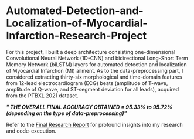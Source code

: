 # Automated-Detection-and-Localization-of-Myocardial-Infarction-Research-Project


For this project, I built a deep architecture consisting one-dimensional Convolutional Neural Network (1D-CNN) and bidirectional Long-Short Term Memory Network (biLSTM) layers for automated detection and localization of Myocardial Infarction (MI) ailment. As to the data-preprocessing part, I considered extracting thirty-six morphological and time-domain features from 12-lead electrocardiogram (ECG) beats (amplitude of T-wave, amplitude of Q-wave, and ST-segment deviation for all leads), acquired from the PTBXL 2021 dataset. 

***" THE OVERALL FINAL ACCURACY OBTAINED = 95.33% to 95.72% (depending on the type of data-preprocessing)"***

Refer to the [Final Research Report](https://github.com/harshraj3223/Automated-Detection-and-Localization-of-Myocardial-Infarction-Research-Project/tree/main/Final%20Research%20Report) for profound insights into my research and code-execution.
